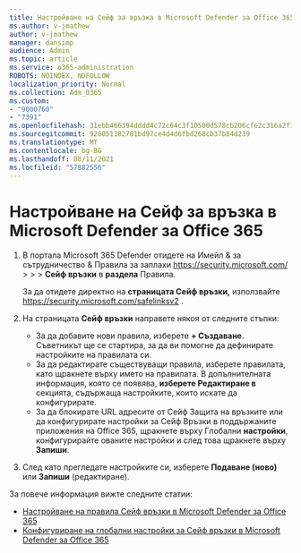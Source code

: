 ```yaml
---
title: Настройване на Сейф за връзка в Microsoft Defender за Office 365
ms.author: v-jmathew
author: v-jmathew
manager: dansimp
audience: Admin
ms.topic: article
ms.service: o365-administration
ROBOTS: NOINDEX, NOFOLLOW
localization_priority: Normal
ms.collection: Adm_O365
ms.custom:
- "9000760"
- "7391"
ms.openlocfilehash: 31ebb466394dddd4c72c64c3f10500d578cb206cfe2c316a2f12d9a34bff130d
ms.sourcegitcommit: 920051182781bd97ce4d4d6fbd268cb37b84d239
ms.translationtype: MT
ms.contentlocale: bg-BG
ms.lasthandoff: 08/11/2021
ms.locfileid: "57882556"
---
```

# <a name="set-up-safe-link-policies-in-microsoft-defender-for-office-365"></a>Настройване на Сейф за връзка в Microsoft Defender за Office 365

1. В портала Microsoft 365 Defender отидете на Имейл & за сътрудничество & Правила за заплахи <https://security.microsoft.com/>  \>  \>  \> **Сейф връзки** в **раздела** Правила.

   За да отидете директно на **страницата Сейф връзки,** използвайте <https://security.microsoft.com/safelinksv2> .

2. На страницата **Сейф връзки** направете някоя от следните стъпки:
   - За да добавите нови правила, изберете **+ Създаване**. Съветникът ще се стартира, за да ви помогне да дефинирате настройките на правилата си.
   - За да редактирате съществуващи правила, изберете правилата, като щракнете върху името на правилата. В допълнителната информация, която се появява, **изберете Редактиране в** секцията, съдържаща настройките, които искате да конфигурирате.
   - За да блокирате URL адресите от Сейф Защита на връзките или да конфигурирате настройки за Сейф Връзки в поддържаните приложения на Office 365, щракнете върху Глобални **настройки**, конфигурирайте ованите настройки и след това щракнете върху **Запиши**.

3. След като прегледате настройките си, изберете **Подаване (ново)** или **Запиши** (редактиране).

За повече информация вижте следните статии:

- [Настройване на правила Сейф връзки в Microsoft Defender за Office 365](https://docs.microsoft.com/microsoft-365/security/office-365-security/set-up-safe-links-policies)
- [Конфигуриране на глобални настройки за Сейф връзки в Microsoft Defender за Office 365](https://docs.microsoft.com/microsoft-365/security/office-365-security/configure-global-settings-for-safe-links)
